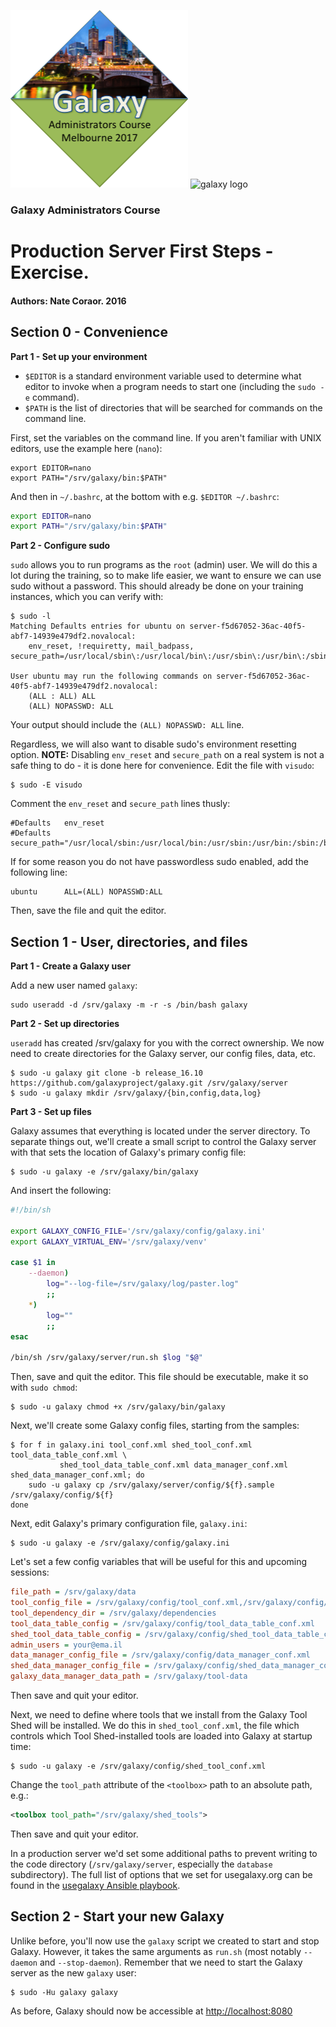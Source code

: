 ![gatc2017_logo.png](../../docs/shared-images/gatc2017_logo.png) ![galaxy logo](../../docs/shared-images/galaxy_logo_25percent_transparent.png)

### Galaxy Administrators Course

# Production Server First Steps - Exercise.

#### Authors: Nate Coraor. 2016

## Section 0 - Convenience

**Part 1 - Set up your environment**

- `$EDITOR` is a standard environment variable used to determine what editor to invoke when a program needs to start one (including the `sudo -e` command).
- `$PATH` is the list of directories that will be searched for commands on the command line.

First, set the variables on the command line. If you aren't familiar with UNIX editors, use the example here (`nano`):

```console
export EDITOR=nano
export PATH="/srv/galaxy/bin:$PATH"
```

And then in `~/.bashrc`, at the bottom with e.g. `$EDITOR ~/.bashrc`:

```sh
export EDITOR=nano
export PATH="/srv/galaxy/bin:$PATH"
```

**Part 2 - Configure sudo**

`sudo` allows you to run programs as the `root` (admin) user. We will do this a lot during the training, so to make life easier, we want to ensure we can use sudo without a password. This should already be done on your training instances, which you can verify with:

```console
$ sudo -l
Matching Defaults entries for ubuntu on server-f5d67052-36ac-40f5-abf7-14939e479df2.novalocal:
    env_reset, !requiretty, mail_badpass, secure_path=/usr/local/sbin\:/usr/local/bin\:/usr/sbin\:/usr/bin\:/sbin\:/bin\:/snap/bin

User ubuntu may run the following commands on server-f5d67052-36ac-40f5-abf7-14939e479df2.novalocal:
    (ALL : ALL) ALL
    (ALL) NOPASSWD: ALL
```

Your output should include the `(ALL) NOPASSWD: ALL` line.

Regardless, we will also want to disable sudo's environment resetting option. **NOTE:** Disabling `env_reset` and `secure_path` on a real system is not a safe thing to do - it is done here for convenience. Edit the file with `visudo`:

```console
$ sudo -E visudo
```

Comment the `env_reset` and `secure_path` lines thusly:

```
#Defaults   env_reset
#Defaults   secure_path="/usr/local/sbin:/usr/local/bin:/usr/sbin:/usr/bin:/sbin:/bin:/snap/bin"
```

If for some reason you do not have passwordless sudo enabled, add the following line:

```
ubuntu      ALL=(ALL) NOPASSWD:ALL
```

Then, save the file and quit the editor.

## Section 1 - User, directories, and files

**Part 1 - Create a Galaxy user**

Add a new user named `galaxy`:

```console
sudo useradd -d /srv/galaxy -m -r -s /bin/bash galaxy
```

**Part 2 - Set up directories**

`useradd` has created /srv/galaxy for you with the correct ownership. We now need to create directories for the Galaxy server, our config files, data, etc.

```console
$ sudo -u galaxy git clone -b release_16.10 https://github.com/galaxyproject/galaxy.git /srv/galaxy/server
$ sudo -u galaxy mkdir /srv/galaxy/{bin,config,data,log}
```

**Part 3 - Set up files**

Galaxy assumes that everything is located under the server directory. To separate things out, we'll create a small script to control the Galaxy server with that sets the location of Galaxy's primary config file:

```console
$ sudo -u galaxy -e /srv/galaxy/bin/galaxy
```

And insert the following:

```sh
#!/bin/sh

export GALAXY_CONFIG_FILE='/srv/galaxy/config/galaxy.ini'
export GALAXY_VIRTUAL_ENV='/srv/galaxy/venv'

case $1 in
    --daemon)
        log="--log-file=/srv/galaxy/log/paster.log"
        ;;
    *)
        log=""
        ;;
esac

/bin/sh /srv/galaxy/server/run.sh $log "$@"
```

Then, save and quit the editor. This file should be executable, make it so with `sudo chmod`:

```console
$ sudo -u galaxy chmod +x /srv/galaxy/bin/galaxy
```

Next, we'll create some Galaxy config files, starting from the samples:

```console
$ for f in galaxy.ini tool_conf.xml shed_tool_conf.xml tool_data_table_conf.xml \
           shed_tool_data_table_conf.xml data_manager_conf.xml shed_data_manager_conf.xml; do
    sudo -u galaxy cp /srv/galaxy/server/config/${f}.sample /srv/galaxy/config/${f}
done
```

Next, edit Galaxy's primary configuration file, `galaxy.ini`:

```console
$ sudo -u galaxy -e /srv/galaxy/config/galaxy.ini
```

Let's set a few config variables that will be useful for this and upcoming sessions:

```ini
file_path = /srv/galaxy/data
tool_config_file = /srv/galaxy/config/tool_conf.xml,/srv/galaxy/config/shed_tool_conf.xml
tool_dependency_dir = /srv/galaxy/dependencies
tool_data_table_config = /srv/galaxy/config/tool_data_table_conf.xml
shed_tool_data_table_config = /srv/galaxy/config/shed_tool_data_table_conf.xml
admin_users = your@ema.il
data_manager_config_file = /srv/galaxy/config/data_manager_conf.xml
shed_data_manager_config_file = /srv/galaxy/config/shed_data_manager_conf.xml
galaxy_data_manager_data_path = /srv/galaxy/tool-data
```

Then save and quit your editor.

Next, we need to define where tools that we install from the Galaxy Tool Shed will be installed. We do this in `shed_tool_conf.xml`, the file which controls which Tool Shed-installed tools are loaded into Galaxy at startup time:

```console
$ sudo -u galaxy -e /srv/galaxy/config/shed_tool_conf.xml
```

Change the `tool_path` attribute of the `<toolbox>` path to an absolute path, e.g.:

```xml
<toolbox tool_path="/srv/galaxy/shed_tools">
```

Then save and quit your editor.

In a production server we'd set some additional paths to prevent writing to the code directory (`/srv/galaxy/server`, especially the `database` subdirectory). The full list of options that we set for usegalaxy.org can be found in the [usegalaxy Ansible playbook](https://github.com/galaxyproject/usegalaxy-playbook/blob/7bd0ad190d148494f9430b23b1f9ab68e9936524/production/group_vars/galaxyservers.yml#L93).

## Section 2 - Start your new Galaxy

Unlike before, you'll now use the `galaxy` script we created to start and stop Galaxy. However, it takes the same arguments as `run.sh` (most notably `--daemon` and `--stop-daemon`). Remember that we need to start the Galaxy server as the new `galaxy` user:

```console
$ sudo -Hu galaxy galaxy
```

As before, Galaxy should now be accessible at [http://localhost:8080](http://localhost:8080)
